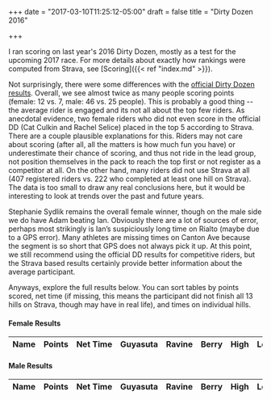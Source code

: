 +++
date = "2017-03-10T11:25:12-05:00"
draft = false
title = "Dirty Dozen 2016"

+++

I ran scoring on last year's 2016 Dirty Dozen, mostly as a test for the upcoming 2017 race. For more details about exactly how rankings were computed from Strava, see [Scoring]({{< ref "index.md" >}}).

Not surprisingly, there were some differences with the [official Dirty Dozen results](http://www.dannychew.com/dd_16.html#points). Overall, we see almost twice as many people scoring points (female: 12 vs. 7, male: 46 vs. 25 people). This is probably a good thing -- the average rider is engaged and its not all about the top few riders. As anecdotal evidence, two female riders who did not even score in the official DD (Cat Culkin and Rachel Selice) placed in the top 5 according to Strava. There are a couple plausible explanations
for this. Riders may not care about scoring (after all, all the matters is how much fun you have) or underestimate their chance of scoring, and thus not ride in the lead group, not position themselves in the pack to reach the top first or not register as a competitor at all. On the other hand, many riders did not use Strava at all (407 registered riders vs. 222 who completed at least one hill on Strava). The data is too small to draw any real conclusions here, but it would be interesting to look at trends over the past and future years.

Stephanie Sydlik remains the overall female winner, though on the male side we do have Adam beating Ian. Obviously there are a lot of sources of error, perhaps most strikingly is Ian’s suspiciously long time on Rialto (maybe due to a GPS error). Many athletes are missing times on Canton Ave because the segment is so short that GPS does not always pick it up. At this point, we still recommend using the official DD results for competitive riders, but the Strava based results certainly provide better information about the average participant.

Anyways, explore the full results below. You can sort tables by points scored, net time (if missing, this means the participant did not finish all 13 hills on Strava, though may have in real life), and times on individual hills.

<link rel='stylesheet' href='//cdn.datatables.net/1.10.16/css/jquery.dataTables.min.css'>

#### Female Results
<table style="display: block; text-align: right; overflow-x: auto; white-space: nowrap" id="female" class="display" cellspacing="0" width="100%">
    <thead style="max-width: 200">
        <tr>
            <th>Name</th>
            <th>Points</th>
            <th>Net Time</th>
            <th>Guyasuta</th>
            <th>Ravine</th>
            <th>Berry</th>
            <th>High</th>
            <th>Logan</th>
            <th>Rialto</th>
            <th>Suffolk</th>
            <th>Sycamore</th>
            <th>Canton</th>
            <th>Boustead</th>
            <th>Welsh</th>
            <th>Barry</th>
            <th>Flowers</th>
        </tr>
    </thead>
</table>

#### Male Results
<table style="display: block; text-align: right; overflow-x: auto; white-space: nowrap" id="male" class="display" cellspacing="0" width="100%">
    <thead style="max-width: 200">
        <tr>
            <th>Name</th>
            <th>Points</th>
            <th>Net Time</th>
            <th>Guyasuta</th>
            <th>Ravine</th>
            <th>Berry</th>
            <th>High</th>
            <th>Logan</th>
            <th>Rialto</th>
            <th>Suffolk</th>
            <th>Sycamore</th>
            <th>Canton</th>
            <th>Boustead</th>
            <th>Welsh</th>
            <th>Barry</th>
            <th>Flowers</th>
        </tr>
    </thead>
</table>



